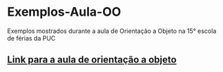 # Exemplos-Aula-OO
Exemplos mostrados durante a aula de Orientação a Objeto na 15° escola de férias da PUC

## [Link para a aula de orientação a objeto](https://youtu.be/YrzB8JR6krI)
